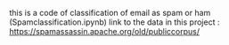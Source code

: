 this is a code of classification of email as spam or ham (Spamclassification.ipynb)
link to the data in this project :   https://spamassassin.apache.org/old/publiccorpus/
